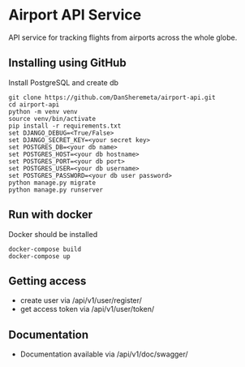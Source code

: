 # Airport API Service

API service for tracking flights from airports across the whole globe.

## Installing using GitHub
Install PostgreSQL and create db

```shell
git clone https://github.com/DanSheremeta/airport-api.git
cd airport-api
python -m venv venv
source venv/bin/activate
pip install -r requirements.txt
set DJANGO_DEBUG=<True/False>
set DJANGO_SECRET_KEY=<your secret key>
set POSTGRES_DB=<your db name>
set POSTGRES_HOST=<your db hostname>
set POSTGRES_PORT=<your db port>
set POSTGRES_USER=<your db username>
set POSTGRES_PASSWORD=<your db user password>
python manage.py migrate
python manage.py runserver
```

## Run with docker

Docker should be installed

```shell
docker-compose build
docker-compose up
```

## Getting access

- create user via /api/v1/user/register/
- get access token via /api/v1/user/token/

## Documentation

- Documentation available via /api/v1/doc/swagger/
